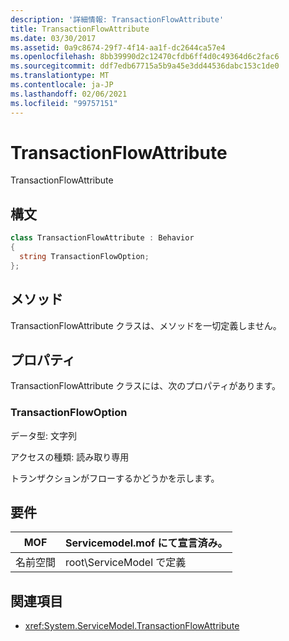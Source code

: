 ```yaml
---
description: '詳細情報: TransactionFlowAttribute'
title: TransactionFlowAttribute
ms.date: 03/30/2017
ms.assetid: 0a9c8674-29f7-4f14-aa1f-dc2644ca57e4
ms.openlocfilehash: 8bb39990d2c12470cfdb6ff4d0c49364d6c2fac6
ms.sourcegitcommit: ddf7edb67715a5b9a45e3dd44536dabc153c1de0
ms.translationtype: MT
ms.contentlocale: ja-JP
ms.lasthandoff: 02/06/2021
ms.locfileid: "99757151"
---
```

# <a name="transactionflowattribute"></a>TransactionFlowAttribute

TransactionFlowAttribute  
  
## <a name="syntax"></a>構文  
  
```csharp
class TransactionFlowAttribute : Behavior  
{  
  string TransactionFlowOption;  
};  
```  
  
## <a name="methods"></a>メソッド  

 TransactionFlowAttribute クラスは、メソッドを一切定義しません。  
  
## <a name="properties"></a>プロパティ  

 TransactionFlowAttribute クラスには、次のプロパティがあります。  
  
### <a name="transactionflowoption"></a>TransactionFlowOption  

 データ型: 文字列  
  
 アクセスの種類: 読み取り専用  
  
 トランザクションがフローするかどうかを示します。  
  
## <a name="requirements"></a>要件  
  
|MOF|Servicemodel.mof にて宣言済み。|  
|---------|-----------------------------------|  
|名前空間|root\ServiceModel で定義|  
  
## <a name="see-also"></a>関連項目

- <xref:System.ServiceModel.TransactionFlowAttribute>
